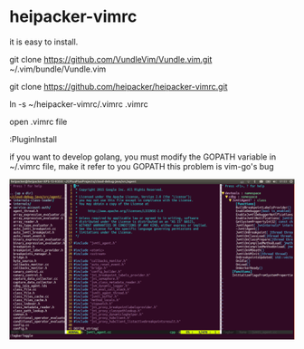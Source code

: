 # heipacker-vimrc

it is easy to install.

git clone https://github.com/VundleVim/Vundle.vim.git ~/.vim/bundle/Vundle.vim

git clone https://github.com/heipacker/heipacker-vimrc.git

ln -s ~/heipacker-vimrc/.vimrc .vimrc

open .vimrc file

:PluginInstall

if you want to develop golang, you must modify the GOPATH variable in ~/.vimrc file, make it refer to you GOPATH
this problem is vim-go's bug


![image](https://github.com/heipacker/heipacker-vimrc/blob/master/screenshots/vim-screenshot.png)
